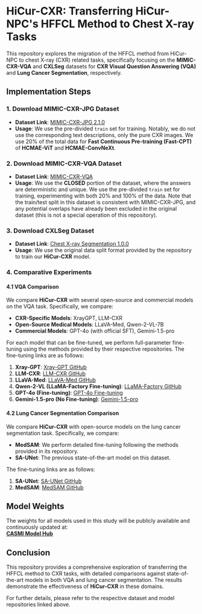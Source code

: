 # HiCur-CXR: Transferring HiCur-NPC's HFFCL Method to Chest X-ray Tasks

This repository explores the migration of the HFFCL method from HiCur-NPC to chest X-ray (CXR) related tasks, specifically focusing on the **MIMIC-CXR-VQA** and **CXLSeg** datasets for **CXR Visual Question Answering (VQA)** and **Lung Cancer Segmentation**, respectively.

## Implementation Steps

### 1. Download MIMIC-CXR-JPG Dataset
- **Dataset Link**: [MIMIC-CXR-JPG 2.1.0](https://physionet.org/content/mimic-cxr-jpg/2.1.0/)
- **Usage**: We use the pre-divided `train` set for training. Notably, we do not use the corresponding text descriptions, only the pure CXR images. We use 20% of the total data for **Fast Continuous Pre-training (Fast-CPT)** of **HCMAE-ViT** and **HCMAE-ConvNeXt**.

### 2. Download MIMIC-CXR-VQA Dataset
- **Dataset Link**: [MIMIC-CXR-VQA](https://github.com/baeseongsu/mimic-cxr-vqa)
- **Usage**: We use the **CLOSED** portion of the dataset, where the answers are deterministic and unique. We use the pre-divided `train` set for training, experimenting with both 20% and 100% of the data. Note that the train/test split in this dataset is consistent with MIMIC-CXR-JPG, and any potential overlaps have already been excluded in the original dataset (this is not a special operation of this repository).

### 3. Download CXLSeg Dataset
- **Dataset Link**: [Chest X-ray Segmentation 1.0.0](https://physionet.org/content/chest-x-ray-segmentation/1.0.0/)
- **Usage**: We use the original data split format provided by the repository to train our **HiCur-CXR** model.

### 4. Comparative Experiments

#### 4.1 VQA Comparison
We compare **HiCur-CXR** with several open-source and commercial models on the VQA task. Specifically, we compare:
- **CXR-Specific Models**: XrayGPT, LLM-CXR
- **Open-Source Medical Models**: LLaVA-Med, Qwen-2-VL-7B
- **Commercial Models**: GPT-4o (with official SFT), Gemini-1.5-pro

For each model that can be fine-tuned, we perform full-parameter fine-tuning using the methods provided by their respective repositories. The fine-tuning links are as follows:
1. **Xray-GPT**: [Xray-GPT GitHub](https://github.com/mbzuai-oryx/XrayGPT)
2. **LLM-CXR**: [LLM-CXR GitHub](https://github.com/hyn2028/llm-cxr)
3. **LLaVA-Med**: [LLaVA-Med GitHub](https://github.com/microsoft/LLaVA-Med)
4. **Qwen-2-VL (LLaMA-Factory Fine-tuning)**: [LLaMA-Factory GitHub](https://github.com/hiyouga/LLaMA-Factory)
5. **GPT-4o (Fine-tuning)**: [GPT-4o Fine-tuning](https://openai.com/index/gpt-4o-fine-tuning/)
6. **Gemini-1.5-pro (No Fine-tuning)**: [Gemini-1.5-pro](https://deepmind.google/technologies/gemini/pro/)

#### 4.2 Lung Cancer Segmentation Comparison
We compare **HiCur-CXR** with open-source models on the lung cancer segmentation task. Specifically, we compare:
- **MedSAM**: We perform detailed fine-tuning following the methods provided in its repository.
- **SA-UNet**: The previous state-of-the-art model on this dataset.

The fine-tuning links are as follows:
1. **SA-UNet**: [SA-UNet GitHub](https://github.com/clguo/SA-UNet)
2. **MedSAM**: [MedSAM GitHub](https://github.com/bowang-lab/MedSAM)

## Model Weights
The weights for all models used in this study will be publicly available and continuously updated at:  
**[CASMI Model Hub](http://www.radiomics.net.cn/post/143)**

## Conclusion
This repository provides a comprehensive exploration of transferring the HFFCL method to CXR tasks, with detailed comparisons against state-of-the-art models in both VQA and lung cancer segmentation. The results demonstrate the effectiveness of **HiCur-CXR** in these domains.

For further details, please refer to the respective dataset and model repositories linked above.